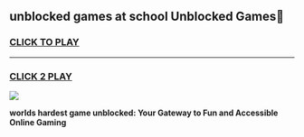 
## unblocked games at school Unblocked Games👋
<h3>
<a href="https://premium.freeplayer.one?title=unblocked_games_at_school&ref=16F">CLICK TO PLAY</a></h3>
<hr>

<h3>
<a href="https://premium.freeplayer.one?title=unblocked_games_at_school&ref=16F">CLICK 2 PLAY</a>
  
</h3>

<a href="https://premium.freeplayer.one?title=unblocked_games_at_school&ref=16F/"><img src="https://clearcache.store/games.png"></a>


**worlds hardest game unblocked: Your Gateway to Fun and Accessible Online Gaming**
